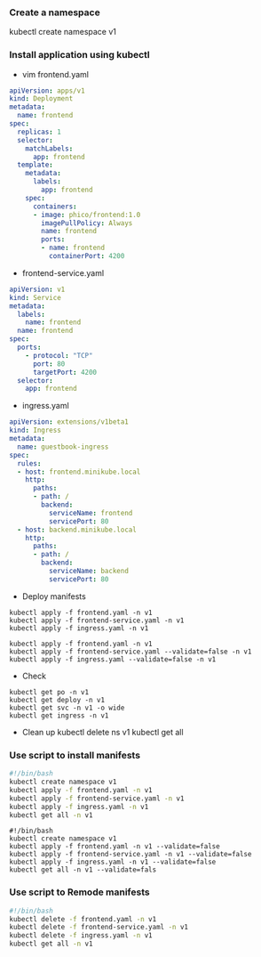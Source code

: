 ### Create a namespace
kubectl create namespace v1

### Install application using kubectl
* vim frontend.yaml
```yml
apiVersion: apps/v1
kind: Deployment
metadata:
  name: frontend
spec:
  replicas: 1
  selector:
    matchLabels:
      app: frontend 
  template:
    metadata:
      labels:
        app: frontend
    spec:
      containers:
      - image: phico/frontend:1.0
        imagePullPolicy: Always
        name: frontend
        ports:
        - name: frontend
          containerPort: 4200
```

* frontend-service.yaml
```yml
apiVersion: v1
kind: Service
metadata:
  labels:
    name: frontend
  name: frontend
spec:
  ports:
    - protocol: "TCP"
      port: 80
      targetPort: 4200
  selector:
    app: frontend
```

* ingress.yaml
```yml
apiVersion: extensions/v1beta1
kind: Ingress
metadata:
  name: guestbook-ingress
spec:
  rules:
  - host: frontend.minikube.local
    http:
      paths:
      - path: /
        backend:
          serviceName: frontend
          servicePort: 80
  - host: backend.minikube.local
    http:
      paths:
      - path: /
        backend:
          serviceName: backend
          servicePort: 80
```
* Deploy manifests
```
kubectl apply -f frontend.yaml -n v1
kubectl apply -f frontend-service.yaml -n v1
kubectl apply -f ingress.yaml -n v1
```
```
kubectl apply -f frontend.yaml -n v1
kubectl apply -f frontend-service.yaml --validate=false -n v1
kubectl apply -f ingress.yaml --validate=false -n v1
```

* Check
```
kubectl get po -n v1
kubectl get deploy -n v1
kubectl get svc -n v1 -o wide
kubectl get ingress -n v1
```
* Clean up
kubectl delete ns v1
kubectl get all

### Use script to install manifests
```sh
#!/bin/bash
kubectl create namespace v1
kubectl apply -f frontend.yaml -n v1
kubectl apply -f frontend-service.yaml -n v1
kubectl apply -f ingress.yaml -n v1
kubectl get all -n v1
```

```
#!/bin/bash
kubectl create namespace v1 
kubectl apply -f frontend.yaml -n v1 --validate=false
kubectl apply -f frontend-service.yaml -n v1 --validate=false
kubectl apply -f ingress.yaml -n v1 --validate=false
kubectl get all -n v1 --validate=fals
```

### Use script to Remode manifests
```sh
#!/bin/bash
kubectl delete -f frontend.yaml -n v1
kubectl delete -f frontend-service.yaml -n v1
kubectl delete -f ingress.yaml -n v1
kubectl get all -n v1
```
